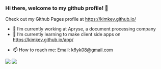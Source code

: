 ### Hi there, welcome to my github profile! 👋

<!--
**kimkev/kimkev** is a ✨ _special_ ✨ repository because its `README.md` (this file) appears on your GitHub profile.
-->

Check out my Github Pages profile at https://kimkev.github.io/  
<!-- Check out my MERN Stack App hosted on AWS EC2 at http://18.220.198.9/ -->

- 🔭 I’m currently working at Apryse, a document processing company
- 🌱 I’m currently learning to make client side apps on [https://kimkev.github.io/app/ ](https://kimkev.github.io/#/application)
<!-- - 👯 I’m looking to deploy something on the web for people to use -->
- 📫 How to reach me: Email: k6yk08@gmail.com

<img src="https://github-readme-stats.vercel.app/api?username=kimkev&&show_icons=true&count_private=true&theme=radical">

<img src="https://github-readme-stats.vercel.app/api/top-langs/?username=kimkev&layout=compact&theme=radical&hide=Objective-C&langs_count=6">
